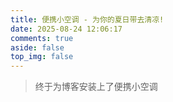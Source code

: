 ```yaml
---
title: 便携小空调 - 为你的夏日带去清凉!
date: 2025-08-24 12:06:17
comments: true
aside: false
top_img: false
---
```


> 终于为博客安装上了便携小空调

<style>
.copyright-box a {
  border-bottom: none !important;
  padding: 0 !important;
}
</style>

<div id="air-conditioner-vue"></div>
<script defer data-pjax src='https://npm.elemecdn.com/anzhiyu-air-conditioner@1.0.1/index.3f125bc6.js'></script>
